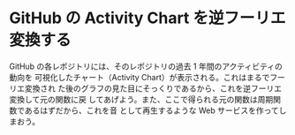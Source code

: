 # GitHub の Activity Chart を逆フーリエ変換する

GitHub の各レポジトリには、そのレポジトリの過去 1 年間のアクティビティの動向を
可視化したチャート（Activity Chart）が表示される。これはまるでフーリエ変換され
た後のグラフの見た目にそっくりであるから、これを逆フーリエ変換して元の関数に戻
してあげよう。また、ここで得られる元の関数は周期関数であるはずだから、これを音
として再生するような Web サービスを作ってしまおう。
